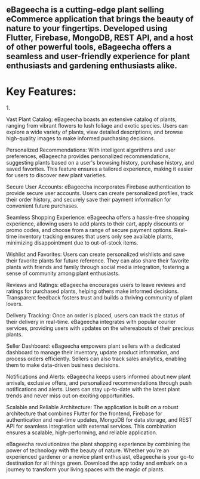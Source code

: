 <h2>eBageecha is a cutting-edge plant selling eCommerce application that brings the beauty of nature to your fingertips. Developed using Flutter, Firebase, MongoDB, REST API, and a host of other powerful tools, eBageecha offers a seamless and user-friendly experience for plant enthusiasts and gardening enthusiasts alike.</h2>

<h1>Key Features:</h1>

<label> 1. </label><div>Vast Plant Catalog: eBageecha boasts an extensive catalog of plants, ranging from vibrant flowers to lush foliage and exotic species. Users can explore a wide variety of plants, view detailed descriptions, and browse high-quality images to make informed purchasing decisions.</div>

Personalized Recommendations: With intelligent algorithms and user preferences, eBageecha provides personalized recommendations, suggesting plants based on a user's browsing history, purchase history, and saved favorites. This feature ensures a tailored experience, making it easier for users to discover new plant varieties.

Secure User Accounts: eBageecha incorporates Firebase authentication to provide secure user accounts. Users can create personalized profiles, track their order history, and securely save their payment information for convenient future purchases.

Seamless Shopping Experience: eBageecha offers a hassle-free shopping experience, allowing users to add plants to their cart, apply discounts or promo codes, and choose from a range of secure payment options. Real-time inventory tracking ensures that users only see available plants, minimizing disappointment due to out-of-stock items.

Wishlist and Favorites: Users can create personalized wishlists and save their favorite plants for future reference. They can also share their favorite plants with friends and family through social media integration, fostering a sense of community among plant enthusiasts.

Reviews and Ratings: eBageecha encourages users to leave reviews and ratings for purchased plants, helping others make informed decisions. Transparent feedback fosters trust and builds a thriving community of plant lovers.

Delivery Tracking: Once an order is placed, users can track the status of their delivery in real-time. eBageecha integrates with popular courier services, providing users with updates on the whereabouts of their precious plants.

Seller Dashboard: eBageecha empowers plant sellers with a dedicated dashboard to manage their inventory, update product information, and process orders efficiently. Sellers can also track sales analytics, enabling them to make data-driven business decisions.

Notifications and Alerts: eBageecha keeps users informed about new plant arrivals, exclusive offers, and personalized recommendations through push notifications and alerts. Users can stay up-to-date with the latest plant trends and never miss out on exciting opportunities.

Scalable and Reliable Architecture: The application is built on a robust architecture that combines Flutter for the frontend, Firebase for authentication and real-time updates, MongoDB for data storage, and REST API for seamless integration with external services. This combination ensures a scalable, high-performing, and reliable application.

eBageecha revolutionizes the plant shopping experience by combining the power of technology with the beauty of nature. Whether you're an experienced gardener or a novice plant enthusiast, eBageecha is your go-to destination for all things green. Download the app today and embark on a journey to transform your living spaces with the magic of plants.






